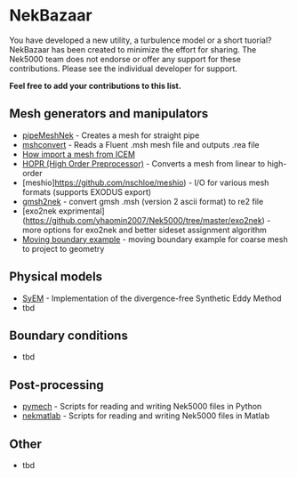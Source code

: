 # NekBazaar
You have developed a new utility, a turbulence model or a short tuorial?
NekBazaar has been created to minimize the effort for sharing. The Nek5000 team does not endorse or offer any support for these contributions. Please see the individual developer for support.

__Feel free to add your contributions to this list.__

## Mesh generators and manipulators
* [pipeMeshNek](https://github.com/jcanton/pipeMeshNek) - Creates a mesh for straight pipe
* [mshconvert](https://github.com/mikaem/tools/tree/master/mshconvert) - Reads a Fluent .msh mesh file and outputs .rea file
* [How import a mesh from ICEM](https://github.com/mikaem/tools/tree/master/mshconvert)
* [HOPR (High Order Preprocessor)](https://www.hopr-project.org) - Converts a mesh from linear to high-order
* [meshio]https://github.com/nschloe/meshio) - I/O for various mesh formats (supports EXODUS export)
* [gmsh2nek](https://github.com/yhaomin2007/Nek5000/tree/master/gmsh2nek_sourcecode/gmsh2nek/) - convert gmsh .msh (version 2 ascii format) to re2 file
* [exo2nek exprimental] (https://github.com/yhaomin2007/Nek5000/tree/master/exo2nek) - more options for exo2nek and better sideset assignment algorithm
* [Moving boundary example](https://github.com/yhaomin2007/Nek5000/tree/master/mvtube_nekexample) - moving boundary example for coarse mesh to project to geometry

## Physical models
* [SyEM](https://github.com/jcanton/SyEM_example) - Implementation of the divergence-free Synthetic Eddy Method
* tbd

## Boundary conditions
* tbd

## Post-processing
* [pymech](https://github.com/jcanton/pymech) - Scripts for reading and writing Nek5000 files in Python
* [nekmatlab](https://github.com/nfabbiane/nekmatlab) - Scripts for reading and writing Nek5000 files in Matlab


## Other
* tbd
